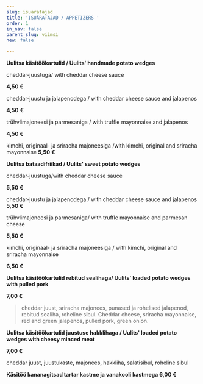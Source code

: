 ```yaml
---
slug: isuaratajad
title: 'ISUÄRATAJAD / APPETIZERS '
order: 1
in_nav: false
parent_slug: viimsi
new: false

---
```

> 

**Uulitsa käsitöökartulid / Uulits' handmade potato wedges**

cheddar-juustuga/ with cheddar cheese sauce 

**4,50 €**

<span class="spicy"></span> cheddar-juustu ja jalapenodega  / with cheddar cheese sauce and jalapenos 

**4,50** **€**

trühvlimajoneesi ja parmesaniga / with truffle mayonnaise and jalapenos 

**4,50 €**

kimchi, originaal- ja sriracha majoneesiga /with kimchi, original and sriracha mayonnaise  **5,50** **€**<span class="spicy"></span>

**Uulitsa bataadifriikad / Uulits' sweet potato wedges**

cheddar-juustuga/with cheddar cheese sauce 

 **5,50 €**

cheddar-juustu ja jalapenodega  / with cheddar cheese sauce and jalapenos **5,50 €** <span class="spicy"></span>

trühvlimajoneesi ja parmesaniga/ with truffle mayonnaise and parmesan cheese

 **5,50 €**

kimchi, originaal- ja sriracha majoneesiga / with kimchi, original and sriracha mayonnaise   

**6,50 €** <span class="spicy"></span>

**Uulitsa käsitöökartulid rebitud sealihaga/ Uulits' loaded**  **potato wedges with pulled pork** 

**7,00 €**

<div class="ellipsis"></div>

> cheddar juust, sriracha majonees, punased ja rohelised jalapenod, rebitud sealiha, roheline sibul. Cheddar cheese, sriracha mayonnaise, red and green jalapenos, pulled pork, green onion. 
>
> <span class="spicy"></span>

**Uulitsa käsitöökartulid juustuse hakklihaga / Uulits' loaded potato wedges with cheesy minced meat**

 **7,00 €**

cheddar juust, juustukaste, majonees, hakkliha, salatisibul, roheline sibul

**Käsitöö kananagitsad tartar kastme ja vanakooli kastmega 6,00 €**